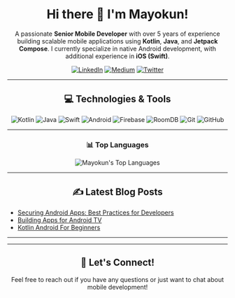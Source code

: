 <h1 align="center">Hi there 👋 I'm Mayokun!</h1>

<p align="center">
  A passionate <b>Senior Mobile Developer</b> with over 5 years of experience building scalable mobile applications using <b>Kotlin</b>, <b>Java</b>, and <b>Jetpack Compose</b>. I currently specialize in native Android development, with additional experience in <b>iOS (Swift)</b>.
</p>

<p align="center">
  <a href="https://www.linkedin.com/in/mayokun-yusuf-187a9717b/" target="_blank"><img src="https://img.shields.io/badge/-LinkedIn-0077B5?style=flat-square&logo=linkedin&logoColor=white" alt="LinkedIn"></a>
  <a href="https://medium.com/@mayokunyusuf" target="_blank"><img src="https://img.shields.io/badge/-Medium-black?style=flat-square&logo=Medium&logoColor=white" alt="Medium"></a>
  <a href="https://x.com/mayosbobo" target="_blank"><img src="https://img.shields.io/badge/-Twitter-1DA1F2?style=flat-square&logo=Twitter&logoColor=white" alt="Twitter"></a>
</p>

---

<h2 align="center">💻 Technologies & Tools</h2>

<p align="center">
  <img src="https://img.shields.io/badge/Kotlin-%230095D5.svg?&style=for-the-badge&logo=kotlin&logoColor=white" alt="Kotlin"/>
  <img src="https://img.shields.io/badge/Java-%23ED8B00.svg?&style=for-the-badge&logo=java&logoColor=white" alt="Java"/>
  <img src="https://img.shields.io/badge/Swift-FA7343?style=for-the-badge&logo=swift&logoColor=white" alt="Swift"/>
  <img src="https://img.shields.io/badge/Android-3DDC84?style=for-the-badge&logo=android&logoColor=white" alt="Android"/>
  <img src="https://img.shields.io/badge/Firebase-FFCA28?style=for-the-badge&logo=firebase&logoColor=black" alt="Firebase"/>
  <img src="https://img.shields.io/badge/RoomDB-%23000000.svg?&style=for-the-badge&logo=android&logoColor=white" alt="RoomDB"/>
  <img src="https://img.shields.io/badge/Git-F05032?style=for-the-badge&logo=git&logoColor=white" alt="Git"/>
  <img src="https://img.shields.io/badge/GitHub-181717?style=for-the-badge&logo=github&logoColor=white" alt="GitHub"/>
</p>

---

<!--
<h2 align="center">🚀 My GitHub Stats</h2>

<p align="center">
  <img src="https://github-readme-stats.vercel.app/api?username=mayokunyusuf&show_icons=true&theme=dark&include_all_commits=true&count_private=true" alt="Mayokun's GitHub Stats">
</p>
-->

<h3 align="center">📊 Top Languages</h3>

<p align="center">
  <img src="https://github-readme-stats.vercel.app/api/top-langs/?username=mayokunyusuf&layout=compact&theme=dark" alt="Mayokun's Top Languages">
</p>

---

<h2 align="center">✍️ Latest Blog Posts</h2>

- [Securing Android Apps: Best Practices for Developers](https://medium.com/towardsdev/securing-android-apps-best-practices-for-developers-3e1734101cee)
- [Building Apps for Android TV](https://medium.com/@mayokunyusuf/building-apps-for-android-tv-fc8697ae6d87)
- [Kotlin Android For Beginners](https://medium.com/@mayokunyusuf/kotlin-android-for-beginners-6d0dac974374)

---

<!--
<h2 align="center">🌱 I'm currently learning...</h2>

<p align="center">
  Exploring cross-platform development with Flutter and improving my cloud architecture skills.
</p>
-->

---

<h2 align="center">🤝 Let's Connect!</h2>

<p align="center">
  Feel free to reach out if you have any questions or just want to chat about mobile development!
</p>
